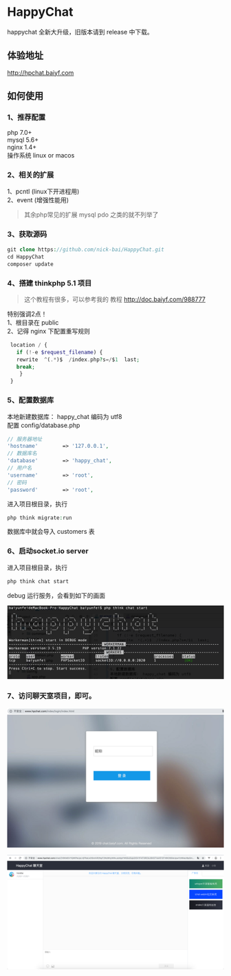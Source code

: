# HappyChat

happychat 全新大升级，旧版本请到 release 中下载。

## 体验地址  
http://hpchat.baiyf.com  

## 如何使用
### 1、推荐配置

php  7.0+  
mysql 5.6+  
nginx 1.4+  
操作系统 linux or macos

### 2、相关的扩展  

1、pcntl (linux下开进程用)   
2、event (增强性能用)  

>其余php常见的扩展 mysql pdo 之类的就不列举了  

### 3、获取源码  
```php
git clone https://github.com/nick-bai/HappyChat.git
cd HappyChat
composer update
```

### 4、搭建 thinkphp 5.1 项目  
> 这个教程有很多，可以参考我的 教程 http://doc.baiyf.com/988777 

特别强调2点！   
1、根目录在 public  
2、记得 nginx 下配置重写规则
```php
 location / {
   if (!-e $request_filename) {
   rewrite  ^(.*)$  /index.php?s=/$1  last;
   break;
    }
 }
```  

### 5、配置数据库  
本地新建数据库： happy_chat 编码为 utf8  
配置 config/database.php  
```php
// 服务器地址
'hostname'        => '127.0.0.1',
// 数据库名
'database'        => 'happy_chat',
// 用户名
'username'        => 'root',
// 密码
'password'        => 'root',
```
进入项目根目录，执行  
```php
php think migrate:run 
```
数据库中就会导入 customers 表  

### 6、启动socket.io server  
进入项目根目录，执行
```php
php think chat start
```
debug 运行服务，会看到如下的画面  

![启动](screenshoot/start.png) 

### 7、访问聊天室项目，即可。 
![启动](screenshoot/login.png)   

![启动](screenshoot/chat.png) 